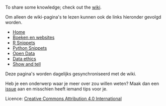 To share some knowledge; check out the [wiki](https://github.com/sevennewbookshelves/sevennewbookshelves.github.io/wiki). 

Om alleen de wiki-pagina's te lezen kunnen ook de links hieronder gevolgd worden.
* [Home](Home.md)
* [Boeken en websites](Boeken-en-websites.md)
* [R Snippets](R-Snippets.md)
* [Python Snippets](Python-Snippets.md)
* [Open Data](Open-data.md)
* [Data ethics](Data-Ethics.md)
* [Show and tell](Show-and-tell.md)

Deze pagina's worden dagelijks gesynchroniseerd met de wiki.

Heb je een onderwerp waar je meer over zou willen weten? Maak dan een [issue](https://github.com/sevennewbookshelves/sevennewbookshelves.github.io/issues) aan en misschien heeft iemand tips voor je.

Licence: [Creative Commons Attribution 4.0 International](https://creativecommons.org/licenses/by/4.0/) 
